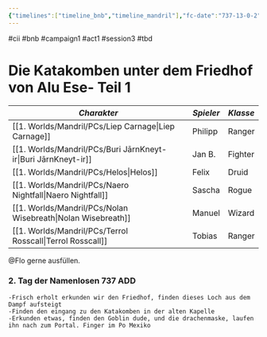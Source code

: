 ```yaml
---
{"timelines":["timeline_bnb","timeline_mandril"],"fc-date":"737-13-0-2","fc-end":null,"fc-display-name":"Die Katakomben unter dem Friedhof von Alu Ese - Teil 1","aat-event-body":"Während der Erkundung des Friedhofs von Alu Ese stoßen B&B auf einen Eingang zu den Katakomben von Anhängern Tiamats.","aat-render-enabled":true,"dg-publish":true,"permalink":"/2-journals/mandril/campaign-b-and-b/1-act/2022-04-17/","dgPassFrontmatter":true}
---
```


#cii #bnb #campaign1 #act1 #session3 #tbd

# Die Katakomben unter dem Friedhof von Alu Ese- Teil 1

| *Charakter* | *Spieler* | *Klasse* |
| ----------- | ----------- | ----------- |
| [[1. Worlds/Mandril/PCs/Liep Carnage\|Liep Carnage]] | Philipp | Ranger |
| [[1. Worlds/Mandril/PCs/Buri JārnKneyt-ir\|Buri JārnKneyt-ir]] | Jan B. | Fighter |
| [[1. Worlds/Mandril/PCs/Helos\|Helos]] | Felix | Druid |
| [[1. Worlds/Mandril/PCs/Naero Nightfall\|Naero Nightfall]] | Sascha | Rogue |
| [[1. Worlds/Mandril/PCs/Nolan Wisebreath\|Nolan Wisebreath]] | Manuel | Wizard |
| [[1. Worlds/Mandril/PCs/Terrol Rosscall\|Terrol Rosscall]] | Tobias | Ranger |



@Flo  gerne ausfüllen.
### 2. Tag der Namenlosen 737 ADD

	-Frisch erholt erkunden wir den Friedhof, finden dieses Loch aus dem Dampf aufsteigt
	-Finden den eingang zu den Katakomben in der alten Kapelle
	-Erkunden etwas, finden den Goblin dude, und die drachenmaske, laufen ihn nach zum Portal. Finger im Po Mexiko


